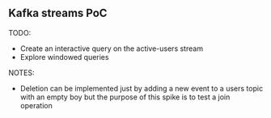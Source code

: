 ## Kafka streams PoC

TODO:

- Create an interactive query on the active-users stream
- Explore windowed queries

NOTES:

- Deletion can be implemented just by adding a new event to a users topic with an empty boy but the purpose of this spike is to test a join operation